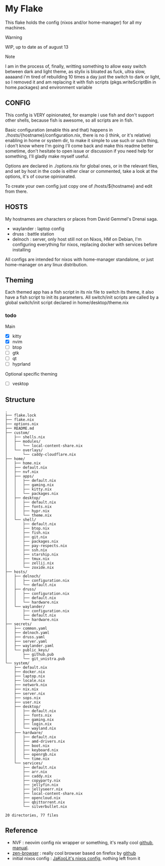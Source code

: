 # My Flake

This flake holds the config (nixos and/or home-manager) for all my machines.

> [!Warning]
> WIP, up to date as of august 13

> [!Note]
> I am in the process of, finally, writting something to allow easy
> switch between dark and light theme, as stylix is bloated as fuck, ultra slow,
> aaaaand i'm tired of rebuilding 10 times a day just the switch to dark or
> light, so I removed it and am replacing it with fish scripts
> (pkgs.writeScriptBin in home.packages) and environment variable

## CONFIG

This config is VERY opinionated, for example i use fish and don't support other
shells, because fish is awesome, so all scripts are in fish.

Basic configuration (enable this and that) happens in ./hosts/{hostname}/configuration.nix,
there is no (i think, or it's relative) enabling in home or system dir, to make
it simple to use such or such thing, i don't know where I'm going I'll come back
and make this readme better sometime, don't hesitate to open issue or discussion
if you need help for something, I'll gladly make myself useful.

Options are declared in ./options.nix for global ones, or in the relevant files,
and set by host in  the code is either
clear or commented, take a look at the options, it's of course opinionated.

To create your own config just copy one of /hosts/${hostname} and edit from there.

## HOSTS

My hostnames are characters or places from David Gemmel's Drenai saga.

- waylander : laptop config
- druss : battle station
- delnoch : server, only host still not on Nixos, HM on Debian, I'm configuring
everything for nixos, replacing docker with services before installing

All configs are intended for nixos with home-manager standalone, or just
home-manager on any linux distribution.

## Theming

Each themed app has a fish script in its nix file to switch its theme, it also
have a fish script to init its parameters.
All switch/init scripts are called by a global switch/init script declared in 
home/desktop/theme.nix

### todo

Main

- [x] kitty
- [x] nvim
- [ ] btop
- [ ] gtk
- [ ] qt
- [ ] hyprland

Optional specific theming

- [ ] vesktop

## Structure

```shell
.
├── flake.lock
├── flake.nix
├── options.nix
├── README.md
├── custom/
│   ├── shells.nix
│   ├── modules/
│   │   └── local-content-share.nix
│   └── overlays/
│       └── caddy-cloudflare.nix
├── home/
│   ├── home.nix
│   ├── default.nix
│   ├── nvf.nix
│   ├── apps/
│   │   ├── default.nix
│   │   ├── gaming.nix
│   │   ├── kitty.nix
│   │   └── packages.nix
│   ├── desktop/
│   │   ├── default.nix
│   │   ├── fonts.nix
│   │   ├── hypr.nix
│   │   └── theme.nix
│   └── shell/
│       ├── default.nix
│       ├── btop.nix
│       ├── fish.nix
│       ├── git.nix
│       ├── packages.nix
│       ├── pay-respects.nix
│       ├── ssh.nix
│       ├── starship.nix
│       ├── tmux.nix
│       ├── zellij.nix
│       └── zoxide.nix
├── hosts/
│   ├── delnoch/
│   │   ├── configuration.nix
│   │   └── default.nix
│   ├── druss/
│   │   ├── configuration.nix
│   │   ├── default.nix
│   │   └── hardware.nix
│   └── waylander/
│       ├── configuration.nix
│       ├── default.nix
│       └── hardware.nix
├── secrets/
│   ├── common.yaml
│   ├── delnoch.yaml
│   ├── druss.yaml
│   ├── server.yaml
│   ├── waylander.yaml
│   └── public_keys/
│       ├── github.pub
│       └── git_unistra.pub
└── system/
    ├── default.nix
    ├── docker.nix
    ├── laptop.nix
    ├── locale.nix
    ├── network.nix
    ├── nix.nix
    ├── server.nix
    ├── sops.nix
    ├── user.nix
    ├── desktop/
    │   ├── default.nix
    │   ├── fonts.nix
    │   ├── gaming.nix
    │   ├── login.nix
    │   └── wayland.nix
    ├── hardware/
    │   ├── default.nix
    │   ├── amd-drivers.nix
    │   ├── boot.nix
    │   ├── keyboard.nix
    │   ├── openrgb.nix
    │   └── time.nix
    └── services/
        ├── default.nix
        ├── arr.nix
        ├── caddy.nix
        ├── copyparty.nix
        ├── jellyfin.nix
        ├── jellyseerr.nix
        ├── local-content-share.nix
        ├── opencloud.nix
        ├── qbittorrent.nix
        └── silverbullet.nix

20 directories, 77 files
```

## Reference

- NVF : neovim config nix wrapper or something, it's really cool [github](https://github.com/NotAShelf/nvf), [manual](https://notashelf.github.io/nvf/index.xhtml).
- [zen-browser](https://zen-browser.app) : really cool browser based on firefox by [github](https://github.com/zen-browser/desktop)
- initial nixos config : [JaKooLit's nixos config](https://github.com/JaKooLit/NixOS-Hyprland/tree/main), nothing left from it


